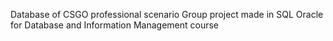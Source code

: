 Database of CSGO professional scenario
Group project made in SQL Oracle for Database and Information Management course
